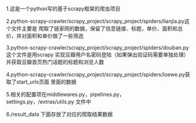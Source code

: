 1.这是一个python写的基于scrapy框架的爬虫项目

2.python-scrapy-crawler/scrapy_project/scrapy_project/spiders/lianjia.py这个文件主要是
爬取了链家网的数据，保留了信息链接、标题，单价、面积和总价，并对面积和单价做了一些筛选

3.python-scrapy-crawler/scrapy_project/scrapy_project/spiders/douban.py这个文件是用scrapy
实现豆瓣用户名密码登陆（如果弹出验证码需要单独处理）并获取豆瓣首页热门话题的标题和浏览人数

4.python-scrapy-crawler/scrapy_project/scrapy_project/spiders/loewe.py获取了start_urls页面
里面的数据

5.相关的配置项在middlewares.py，pipelines.py，settings.py，/extras/utils.py 文件中

6./result_data 下面存放了对应的爬取结果数据


